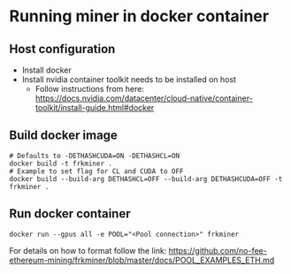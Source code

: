 # Running miner in docker container

## Host configuration

- Install docker
- Install nvidia container toolkit needs to be installed on host
  - Follow instructions from here: https://docs.nvidia.com/datacenter/cloud-native/container-toolkit/install-guide.html#docker


## Build docker image
```shell
# Defaults to -DETHASHCUDA=ON -DETHASHCL=ON
docker build -t frkminer .
# Example to set flag for CL and CUDA to OFF
docker build --build-arg DETHASHCL=OFF --build-arg DETHASHCUDA=OFF -t frkminer .
``` 

## Run docker container  
```shell
docker run --gpus all -e POOL="<Pool connection>" frkminer

``` 
For details on how to format <Pool connection> follow the link: 
    https://github.com/no-fee-ethereum-mining/frkminer/blob/master/docs/POOL_EXAMPLES_ETH.md
